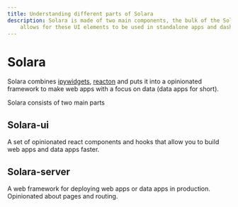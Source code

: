 ```yaml
---
title: Understanding different parts of Solara
description: Solara is made of two main components, the bulk of the Solara package with UI elements that can be used together with Jupyter, and Solara server, which
    allows for these UI elements to be used in standalone apps and dashboards
---
```

# Solara

Solara combines [ipywidgets](./ipywidgets), [reacton](./reacton) and puts it into a opinionated framework to make web apps with a focus on data (data apps for short).

Solara consists of two main parts

## Solara-ui

A set of opinionated react components and hooks that allow you to build web apps and data apps faster.

## Solara-server

A web framework for deploying web apps or data apps in production. Opinionated about pages and routing.
